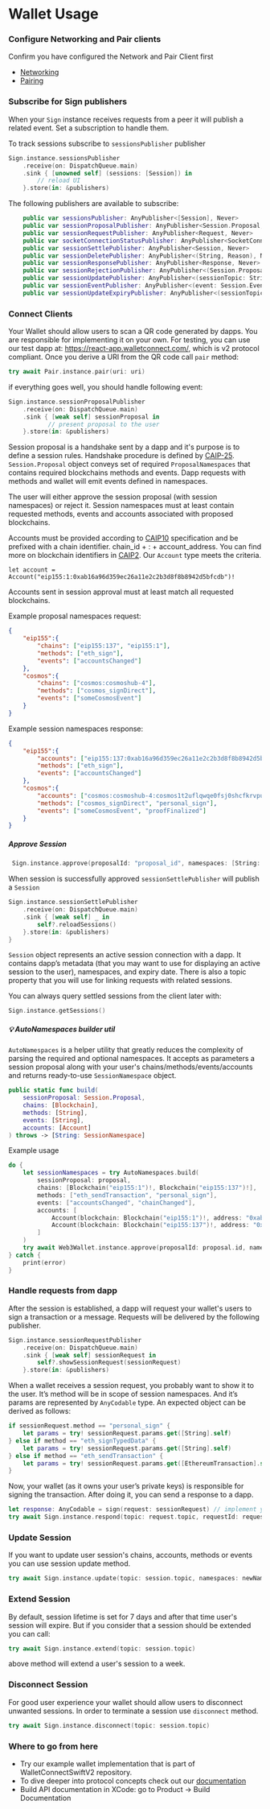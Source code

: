 # Wallet Usage

### Configure Networking and Pair clients
Confirm you have configured the Network and Pair Client first
- [Networking](../core/networking-configuration.md)
- [Pairing](../core/pairing-usage.md)

### Subscribe for Sign publishers

When your `Sign` instance receives requests from a peer it will publish a related event. Set a subscription to handle them.

To track sessions subscribe to `sessionsPublisher` publisher

```swift
Sign.instance.sessionsPublisher
    .receive(on: DispatchQueue.main)
    .sink { [unowned self] (sessions: [Session]) in
        // reload UI
    }.store(in: &publishers)
```

The following publishers are available to subscribe:

```swift
    public var sessionsPublisher: AnyPublisher<[Session], Never>
    public var sessionProposalPublisher: AnyPublisher<Session.Proposal, Never> 
    public var sessionRequestPublisher: AnyPublisher<Request, Never> 
    public var socketConnectionStatusPublisher: AnyPublisher<SocketConnectionStatus, Never> 
    public var sessionSettlePublisher: AnyPublisher<Session, Never> 
    public var sessionDeletePublisher: AnyPublisher<(String, Reason), Never> 
    public var sessionResponsePublisher: AnyPublisher<Response, Never> 
    public var sessionRejectionPublisher: AnyPublisher<(Session.Proposal, Reason), Never> 
    public var sessionUpdatePublisher: AnyPublisher<(sessionTopic: String, namespaces: [String : SessionNamespace]), Never>
    public var sessionEventPublisher: AnyPublisher<(event: Session.Event, sessionTopic: String, chainId: Blockchain?), Never> 
    public var sessionUpdateExpiryPublisher: AnyPublisher<(sessionTopic: String, expiry: Date), Never> 
```

### Connect Clients

Your Wallet should allow users to scan a QR code generated by dapps. You are responsible for implementing it on your own.
For testing, you can use our test dapp at: https://react-app.walletconnect.com/, which is v2 protocol compliant.
Once you derive a URI from the QR code call `pair` method:

```swift
try await Pair.instance.pair(uri: uri)
```
if everything goes well, you should handle following event:
```swift
Sign.instance.sessionProposalPublisher
    .receive(on: DispatchQueue.main)
    .sink { [weak self] sessionProposal in
           // present proposal to the user
    }.store(in: &publishers)
```
Session proposal is a handshake sent by a dapp and it's purpose is to define a session rules. Handshake procedure is defined by [CAIP-25](https://github.com/ChainAgnostic/CAIPs/blob/master/CAIPs/caip-25.md).
`Session.Proposal` object conveys set of required `ProposalNamespaces` that contains required blockchains methods and events. Dapp requests with methods and wallet will emit events defined in namespaces. 

The user will either approve the session proposal (with session namespaces) or reject it. Session namespaces must at least contain requested methods, events and accounts associated with proposed blockchains.

Accounts must be provided according to [CAIP10](https://github.com/ChainAgnostic/CAIPs/blob/master/CAIPs/caip-10.md) specification and be prefixed with a chain identifier. chain_id + : + account_address. You can find more on blockchain identifiers in [CAIP2](https://github.com/ChainAgnostic/CAIPs/blob/master/CAIPs/caip-2.md). Our `Account` type meets the criteria.
```
let account = Account("eip155:1:0xab16a96d359ec26a11e2c2b3d8f8b8942d5bfcdb")!
```

Accounts sent in session approval must at least match all requested blockchains.

Example proposal namespaces request:
```json
{
    "eip155":{
        "chains": ["eip155:137", "eip155:1"],
        "methods": ["eth_sign"],
        "events": ["accountsChanged"]
    },
    "cosmos":{
        "chains": ["cosmos:cosmoshub-4"],
        "methods": ["cosmos_signDirect"],
        "events": ["someCosmosEvent"]
    }
}
```

Example session namespaces response:
``` json
{
    "eip155":{
        "accounts": ["eip155:137:0xab16a96d359ec26a11e2c2b3d8f8b8942d5bfcdb", "eip155:1:0xab16a96d359ec26a11e2c2b3d8f8b8942d5bfcdb"],
        "methods": ["eth_sign"],
        "events": ["accountsChanged"]
    },
    "cosmos":{
        "accounts": ["cosmos:cosmoshub-4:cosmos1t2uflqwqe0fsj0shcfkrvpukewcw40yjj6hdc0"],
        "methods": ["cosmos_signDirect", "personal_sign"],
        "events": ["someCosmosEvent", "proofFinalized"]
    }
}
```
##### Approve Session

```swift
 Sign.instance.approve(proposalId: "proposal_id", namespaces: [String: SessionNamespace])
```
When session is successfully approved `sessionSettlePublisher` will publish a `Session`
```swift
Sign.instance.sessionSettlePublisher
    .receive(on: DispatchQueue.main)
    .sink { [weak self] _ in
        self?.reloadSessions()
    }.store(in: &publishers)
}
```
`Session` object represents an active session connection with a dapp. It contains dapp’s metadata (that you may want to use for displaying an active session to the user), namespaces, and expiry date. There is also a topic property that you will use for linking requests with related sessions.

You can always query settled sessions from the client later with:

```swift
Sign.instance.getSessions()
```

##### 💡 AutoNamespaces builder util

`AutoNamespaces` is a helper utility that greatly reduces the complexity of parsing the required and optional namespaces. It accepts as parameters a session proposal along with your user's chains/methods/events/accounts and returns ready-to-use `SessionNamespace` object.

```swift
public static func build(
    sessionProposal: Session.Proposal,
    chains: [Blockchain],
    methods: [String],
    events: [String],
    accounts: [Account]
) throws -> [String: SessionNamespace]
```

Example usage

```swift
do {
    let sessionNamespaces = try AutoNamespaces.build(
        sessionProposal: proposal,
        chains: [Blockchain("eip155:1")!, Blockchain("eip155:137")!],
        methods: ["eth_sendTransaction", "personal_sign"],
        events: ["accountsChanged", "chainChanged"],
        accounts: [
            Account(blockchain: Blockchain("eip155:1")!, address: "0xab16a96d359ec26a11e2c2b3d8f8b8942d5bfcdb")!,
            Account(blockchain: Blockchain("eip155:137")!, address: "0xab16a96d359ec26a11e2c2b3d8f8b8942d5bfcdb")!
        ]
    )
    try await Web3Wallet.instance.approve(proposalId: proposal.id, namespaces: sessionNamespaces)
} catch {
    print(error)
}
```

### Handle requests from dapp
After the session is established, a dapp will request your wallet's users to sign a transaction or a message. Requests will be delivered by the following publisher.
```swift
Sign.instance.sessionRequestPublisher
    .receive(on: DispatchQueue.main)
    .sink { [weak self] sessionRequest in
        self?.showSessionRequest(sessionRequest)
    }.store(in: &publishers)
```
When a wallet receives a session request, you probably want to show it to the user. It’s method will be in scope of session namespaces. And it’s params are represented by `AnyCodable` type. An expected object can be derived as follows:

```swift
if sessionRequest.method == "personal_sign" {
    let params = try! sessionRequest.params.get([String].self)
} else if method == "eth_signTypedData" {
    let params = try! sessionRequest.params.get([String].self)
} else if method == "eth_sendTransaction" {
    let params = try! sessionRequest.params.get([EthereumTransaction].self)
}
```

Now, your wallet (as it owns your user’s private keys) is responsible for signing the transaction. After doing it, you can send a response to a dapp.

```swift
let response: AnyCodable = sign(request: sessionRequest) // implement your signing method
try await Sign.instance.respond(topic: request.topic, requestId: request.id, response: .response(response))
```

### Update Session
If you want to update user session's chains, accounts, methods or events you can use session update method.

```swift
try await Sign.instance.update(topic: session.topic, namespaces: newNamespaces)
```

### Extend Session
By default, session lifetime is set for 7 days and after that time user's session will expire. But if you consider that a session should be extended you can call:

```swift
try await Sign.instance.extend(topic: session.topic)
```
above method will extend a user's session to a week.

### Disconnect Session
For good user experience your wallet should allow users to disconnect unwanted sessions. In order to terminate a session use `disconnect` method.
```swift
try await Sign.instance.disconnect(topic: session.topic)
```

### Where to go from here
- Try our example wallet implementation that is part of WalletConnectSwiftV2 repository.
- To dive deeper into protocol concepts check out our [documentation](https://docs.walletconnect.com/2.0/protocol/glossary)
- Build API documentation in XCode: go to Product -> Build Documentation

